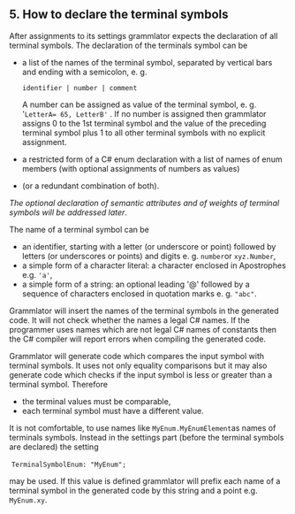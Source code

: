## 5. How to declare the terminal symbols

After assignments to its settings grammlator expects the declaration of all terminal symbols. The declaration of the terminals symbol can be

- a list of the names of the terminal symbol, separated by vertical bars and ending with a semicolon, e. g.

  `identifier | number | comment`  

  A number can be assigned  as value of the terminal symbol, e. g. '`LetterA= 65, LetterB'`  . If no number is assigned then grammlator assigns 0 to the 1st terminal symbol and the value of the preceding terminal symbol plus 1 to all other terminal symbols with no explicit assignment.

- a restricted form of a C# enum declaration with a list of names of enum members (with optional assignments of numbers as values)

- (or a redundant combination of both).

*The optional declaration of semantic attributes and of weights of terminal symbols will be addressed  later*.

The name of a terminal symbol can be

- an identifier, starting with a letter (or underscore or point) followed by letters (or underscores or points)  and digits e. g. `number`or  `xyz.Number`,
- a simple form of a character literal: a character enclosed in  Apostrophes e.g. `'a'`,
- a simple form of a string: an optional leading '@' followed by a sequence of characters enclosed in quotation marks e. g. `"abc"`.

Grammlator will insert the names of the terminal symbols in the generated code. It will not check whether the names a legal C# names. If the programmer uses names which are not legal C# names of constants then the C# compiler will report errors when compiling the generated code.

Grammlator will generate code which compares the input symbol with terminal symbols. It uses not only equality comparisons but it may also generate code which checks if the input symbol is less or greater than a terminal symbol. Therefore

- the terminal values must be comparable,
- each terminal symbol must have a different value.

It is not comfortable, to use names like `MyEnum.MyEnumElement`as names of terminals symbols. Instead in the settings part (before the terminal symbols are declared) the setting

​	`TerminalSymbolEnum: "MyEnum";`

may be used. If this value is defined grammlator will prefix each name of a terminal symbol in the generated code by this string and a point e.g. `MyEnum.xy`.

